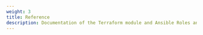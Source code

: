 ```yaml
---
weight: 3
title: Reference
description: Documentation of the Terraform module and Ansible Roles and Plugins.
---
```

